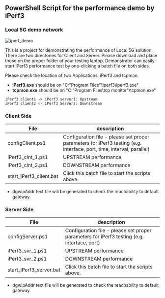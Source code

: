 ## PowerShell Script for the performance demo by iPerf3

### Local 5G demo network

![iperf_demo](https://user-images.githubusercontent.com/78691634/187582471-af8123d7-329a-4d2e-8828-188e9942ca68.png)


This is a project for demonstrating the performance of Local 5G solution. 
There are two directories for Client and Server. Please download and place those on the proper folder of your testing laptop.
Demonstrator can easily start iPerf3 performance test by one-clicking a batch file on both sides.


Please check the location of two Applications, iPerf3 and tcpmon. 
- **iPerf3.exe** should be on "C:\"Program Files"\iperf3\iperf3.exe"
- **tcpmon.exe** should be on "C:\"Program Files\tcp monitor"\tcpmon.exe"

```plantuml
iPerf3 client1 -> iPerf3 server1: Upstream
iPerf3 client2 <- iPerf3 Server2: Downstream
```

### Client Side

| File | description |
|-----|-------------|
| configClient.ps1 |Configuration file - please set proper parameters for iPerf3 testing (e.g. interface, port, time, interval, parallel) |
| iPerf3_clnt_1.ps1 | UPSTREAM performance|
| iPerf3_clnt_2.ps1 | DOWNSTREAM performance|
| start_iPerf3_client.bat | Click this batch file to start the scripts above. |

- dgwIpAddr text file will be generated to check the reachability to default gateway.

### Server Side

| File | description |
|-----|-------------|
| configServer.ps1 |Configuration file - please set proper parameters for iPerf3 testing (e.g. interface, port) |
| iPerf3_svr_1.ps1 | UPSTREAM performance|
| iPerf3_svr_2.ps1 | DOWNSTREAM performance|
| start_iPerf3_server.bat | Click this batch file to start the scripts above. |

- dgwIpAddr text file will be generated to check the reachability to default gateway.

